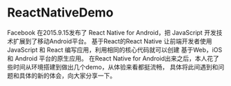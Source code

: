 # ReactNativeDemo

Facebook 在2015.9.15发布了 React Native for Android，把 JavaScript 开发技术扩展到了移动Android平台。
基于React的React Native 让前端开发者使用 JavaScript 和 React 编写应用，利用相同的核心代码就可以创建 
基于Web，iOS 和 Android 平台的原生应用。
在React Native for Android出来之后，本人花了些时间从环境搭建到做出几个demo，从体验来看都挺流畅，
具体将此间遇到和问题和具体的新的体会，向大家分享一下。
